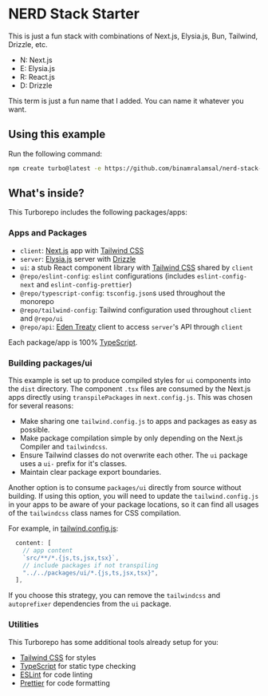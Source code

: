 # NERD Stack Starter

This is just a fun stack with combinations of Next.js, Elysia.js, Bun, Tailwind, Drizzle, etc.

- N: Next.js
- E: Elysia.js
- R: React.js
- D: Drizzle
  
This term is just a fun name that I added. You can name it whatever you want.

## Using this example

Run the following command:

```sh
npm create turbo@latest -e https://github.com/binamralamsal/nerd-stack-auth-sample
```

## What's inside?

This Turborepo includes the following packages/apps:

### Apps and Packages

- `client`: [Next.js](https://nextjs.org/) app with [Tailwind CSS](https://tailwindcss.com/)
- `server`: [Elysia.js](https://elysiajs.com/) server with [Drizzle](https://orm.drizzle.team/)
- `ui`: a stub React component library with [Tailwind CSS](https://tailwindcss.com/) shared by `client`
- `@repo/eslint-config`: `eslint` configurations (includes `eslint-config-next` and `eslint-config-prettier`)
- `@repo/typescript-config`: `tsconfig.json`s used throughout the monorepo
- `@repo/tailwind-config`: Tailwind configuration used throughout `client` and `@repo/ui`
- `@repo/api`: [Eden Treaty](https://elysiajs.com/eden/treaty/overview.html) client to access `server`'s API through `client`

Each package/app is 100% [TypeScript](https://www.typescriptlang.org/).

### Building packages/ui

This example is set up to produce compiled styles for `ui` components into the `dist` directory. The component `.tsx` files are consumed by the Next.js apps directly using `transpilePackages` in `next.config.js`. This was chosen for several reasons:

- Make sharing one `tailwind.config.js` to apps and packages as easy as possible.
- Make package compilation simple by only depending on the Next.js Compiler and `tailwindcss`.
- Ensure Tailwind classes do not overwrite each other. The `ui` package uses a `ui-` prefix for it's classes.
- Maintain clear package export boundaries.

Another option is to consume `packages/ui` directly from source without building. If using this option, you will need to update the `tailwind.config.js` in your apps to be aware of your package locations, so it can find all usages of the `tailwindcss` class names for CSS compilation.

For example, in [tailwind.config.js](packages/tailwind-config/tailwind.config.js):

```js
  content: [
    // app content
    `src/**/*.{js,ts,jsx,tsx}`,
    // include packages if not transpiling
    "../../packages/ui/*.{js,ts,jsx,tsx}",
  ],
```

If you choose this strategy, you can remove the `tailwindcss` and `autoprefixer` dependencies from the `ui` package.

### Utilities

This Turborepo has some additional tools already setup for you:

- [Tailwind CSS](https://tailwindcss.com/) for styles
- [TypeScript](https://www.typescriptlang.org/) for static type checking
- [ESLint](https://eslint.org/) for code linting
- [Prettier](https://prettier.io) for code formatting
